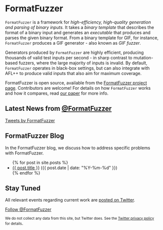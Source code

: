 # FormatFuzzer

`FormatFuzzer` is a framework for *high-efficiency, high-quality generation and parsing of binary inputs.*
It takes a *binary template* that describes the format of a binary input and generates an *executable* that produces and parses the given binary format.
From a binary template for GIF, for instance, `FormatFuzzer` produces a GIF generator - also known as *GIF fuzzer*.

Generators produced by `FormatFuzzer` are highly efficient, producing thousands of valid test inputs per second - in sharp contrast to mutation-based fuzzers, where the large majority of inputs is invalid. By default, `FormatFuzzer` operates in black-box settings, but can also integrate with AFL++ to produce valid inputs that also aim for maximum coverage.

FormatFuzzer is open source, available from the [FormatFuzzer project page](https://github.com/uds-se/FormatFuzzer). Contributors are welcome!
For details on how `FormatFuzzer` works and how it compares, read [our paper](https://arxiv.org/abs/2109.11277) for more info.



## Latest News from [@FormatFuzzer](https://twitter.com/FormatFuzzer)

<a class="twitter-timeline" data-lang="en" data-height="300" data-width="350" data-chrome="noheader nofooter noborders transparent"
href="https://twitter.com/FormatFuzzer" data-dnt="true">Tweets by FormatFuzzer</a> <script async src="https://platform.twitter.com/widgets.js" charset="utf-8"></script> 


## FormatFuzzer Blog

In the FormatFuzzer blog, we discuss how to address specific problems with FormatFuzzer.

<ul>
  {% for post in site.posts %}
    <li>
      <a href="{{ post.url }}">{{ post.title }}</a>
      (<span class="date">{{ post.date | date: "%Y-%m-%d" }}</span>)
    </li>
  {% endfor %}
</ul>


## Stay Tuned

All relevant events regarding current work are [posted on Twitter](https://twitter.com/FormatFuzzer).

<a href="https://twitter.com/FormatFuzzer?ref_src=twsrc%5Etfw" class="twitter-follow-button">Follow @FormatFuzzer</a><script async src="https://platform.twitter.com/widgets.js" charset="utf-8"></script>

<small>We do not collect any data from this site, but Twitter does. See the <a href="https://twitter.com/en/privacy">Twitter privacy policy</a>
for details</small>.

